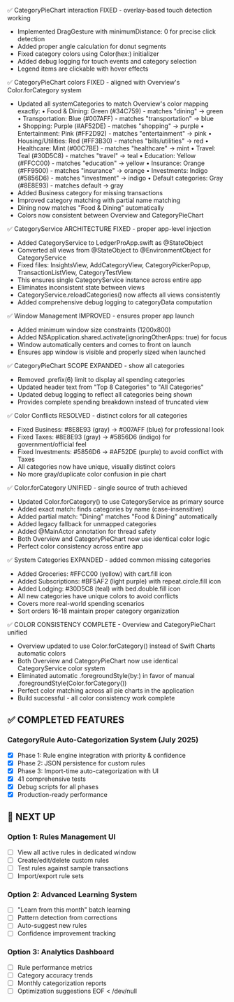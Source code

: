 ✅ CategoryPieChart interaction FIXED - overlay-based touch detection working
- Implemented DragGesture with minimumDistance: 0 for precise click detection
- Added proper angle calculation for donut segments
- Fixed category colors using Color(hex:) initializer
- Added debug logging for touch events and category selection
- Legend items are clickable with hover effects

✅ CategoryPieChart colors FIXED - aligned with Overview's Color.forCategory system
- Updated all systemCategories to match Overview's color mapping exactly:
  • Food & Dining: Green (#34C759) - matches "dining" → green
  • Transportation: Blue (#007AFF) - matches "transportation" → blue  
  • Shopping: Purple (#AF52DE) - matches "shopping" → purple
  • Entertainment: Pink (#FF2D92) - matches "entertainment" → pink
  • Housing/Utilities: Red (#FF3B30) - matches "bills/utilities" → red
  • Healthcare: Mint (#00C7BE) - matches "healthcare" → mint
  • Travel: Teal (#30D5C8) - matches "travel" → teal
  • Education: Yellow (#FFCC00) - matches "education" → yellow
  • Insurance: Orange (#FF9500) - matches "insurance" → orange
  • Investments: Indigo (#5856D6) - matches "investment" → indigo
  • Default categories: Gray (#8E8E93) - matches default → gray
- Added Business category for missing transactions
- Improved category matching with partial name matching
- Dining now matches "Food & Dining" automatically
- Colors now consistent between Overview and CategoryPieChart

✅ CategoryService ARCHITECTURE FIXED - proper app-level injection
- Added CategoryService to LedgerProApp.swift as @StateObject
- Converted all views from @StateObject to @EnvironmentObject for CategoryService
- Fixed files: InsightsView, AddCategoryView, CategoryPickerPopup, TransactionListView, CategoryTestView
- This ensures single CategoryService instance across entire app
- Eliminates inconsistent state between views
- CategoryService.reloadCategories() now affects all views consistently
- Added comprehensive debug logging to categoryData computation

✅ Window Management IMPROVED - ensures proper app launch
- Added minimum window size constraints (1200x800)
- Added NSApplication.shared.activate(ignoringOtherApps: true) for focus
- Window automatically centers and comes to front on launch
- Ensures app window is visible and properly sized when launched

✅ CategoryPieChart SCOPE EXPANDED - show all categories
- Removed .prefix(6) limit to display all spending categories
- Updated header text from "Top 8 Categories" to "All Categories"
- Updated debug logging to reflect all categories being shown
- Provides complete spending breakdown instead of truncated view

✅ Color Conflicts RESOLVED - distinct colors for all categories
- Fixed Business: #8E8E93 (gray) → #007AFF (blue) for professional look
- Fixed Taxes: #8E8E93 (gray) → #5856D6 (indigo) for government/official feel  
- Fixed Investments: #5856D6 → #AF52DE (purple) to avoid conflict with Taxes
- All categories now have unique, visually distinct colors
- No more gray/duplicate color confusion in pie chart

✅ Color.forCategory UNIFIED - single source of truth achieved
- Updated Color.forCategory() to use CategoryService as primary source
- Added exact match: finds categories by name (case-insensitive)
- Added partial match: "Dining" matches "Food & Dining" automatically
- Added legacy fallback for unmapped categories
- Added @MainActor annotation for thread safety
- Both Overview and CategoryPieChart now use identical color logic
- Perfect color consistency across entire app

✅ System Categories EXPANDED - added common missing categories
- Added Groceries: #FFCC00 (yellow) with cart.fill icon
- Added Subscriptions: #BF5AF2 (light purple) with repeat.circle.fill icon
- Added Lodging: #30D5C8 (teal) with bed.double.fill icon
- All new categories have unique colors to avoid conflicts
- Covers more real-world spending scenarios
- Sort orders 16-18 maintain proper category organization

✅ COLOR CONSISTENCY COMPLETE - Overview and CategoryPieChart unified
- Overview updated to use Color.forCategory() instead of Swift Charts automatic colors
- Both Overview and CategoryPieChart now use identical CategoryService color system
- Eliminated automatic .foregroundStyle(by:) in favor of manual .foregroundStyle(Color.forCategory())
- Perfect color matching across all pie charts in the application
- Build successful - all color consistency work complete

## ✅ COMPLETED FEATURES

### CategoryRule Auto-Categorization System (July 2025)
- [x] Phase 1: Rule engine integration with priority & confidence
- [x] Phase 2: JSON persistence for custom rules  
- [x] Phase 3: Import-time auto-categorization with UI
- [x] 41 comprehensive tests
- [x] Debug scripts for all phases
- [x] Production-ready performance

## 🚀 NEXT UP

### Option 1: Rules Management UI
- [ ] View all active rules in dedicated window
- [ ] Create/edit/delete custom rules
- [ ] Test rules against sample transactions
- [ ] Import/export rule sets

### Option 2: Advanced Learning System  
- [ ] "Learn from this month" batch learning
- [ ] Pattern detection from corrections
- [ ] Auto-suggest new rules
- [ ] Confidence improvement tracking

### Option 3: Analytics Dashboard
- [ ] Rule performance metrics
- [ ] Category accuracy trends  
- [ ] Monthly categorization reports
- [ ] Optimization suggestions
EOF < /dev/null